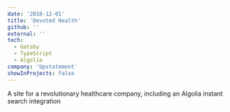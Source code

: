```yaml
---
date: '2018-12-01'
title: 'Devoted Health'
github: ''
external: ''
tech:
  - Gatsby
  - TypeScript
  - Algolia
company: 'Upstatement'
showInProjects: false
---
```


A site for a revolutionary healthcare company, including an Algolia instant search integration
